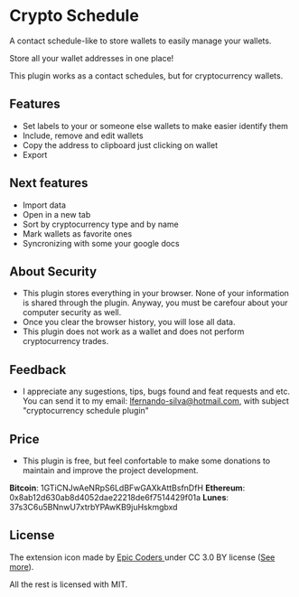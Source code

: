 # Crypto Schedule
A contact schedule-like to store wallets to easily manage your wallets.

Store all your wallet addresses in one place!

This plugin works as a contact schedules, but for cryptocurrency wallets.

## Features

- Set labels to your or someone else wallets to make easier identify them
- Include, remove and edit wallets
- Copy the address to clipboard just clicking on wallet
- Export

## Next features

- Import data
- Open in a new tab
- Sort by cryptocurrency type and by name
- Mark wallets as favorite ones
- Syncronizing with some your google docs

## About Security

- This plugin stores everything in your browser. None of your information is shared through the plugin. Anyway, you must be carefour about your computer security as well.
- Once you clear the browser history, you will lose all data.
- This plugin does not work as a wallet and does not perform cryptocurrency trades.

## Feedback
- I appreciate any sugestions, tips, bugs found and feat requests and etc. You can send it to my email: lfernando-silva@hotmail.com, with subject "cryptocurrency schedule plugin"

## Price
- This plugin is free, but feel confortable to make some donations to maintain and improve the project development.

**Bitcoin**: 1GTiCNJwAeNRpS6LdBFwGAXkAttBsfnDfH
**Ethereum**: 0x8ab12d630ab8d4052dae22218de6f7514429f01a
**Lunes**: 37s3C6u5BNnwU7xtrbYPAwKB9juHskmgbxd

## License

The extension icon made by [Epic Coders ](https://www.flaticon.com/authors/epiccoders) under CC 3.0 BY license ([See more](http://creativecommons.org/licenses/by/3.0/)).

All the rest is licensed with MIT.
